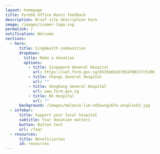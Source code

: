 ```yaml
---
layout: homepage
title: FormSG Office Hours feedback
description: Brief site description here
image: /images/isomer-logo.svg
permalink: /
notification: Welcome
sections:
  - hero:
      title: SingHealth communities
      dropdown:
        title: Make a donation
        options:
          - title: Singapore General Hospital
            url: https://uat.form.gov.sg/653bb02e6705470011fc5206
          - title: Changi General Hospital
            url: ""
          - title: SengKang General Hospital
            url: www.form.gov.sg
          - title: KK Hospital
            url: ""
      background: /images/melanie-lim-nd3wung16fo-unsplash2.jpg
  - infobar:
      title: Support your local hospital
      subtitle: Your donation matters
      button: Button text
      url: /faq/
  - resources:
      title: Beneficiaries
      id: resources
---
```

